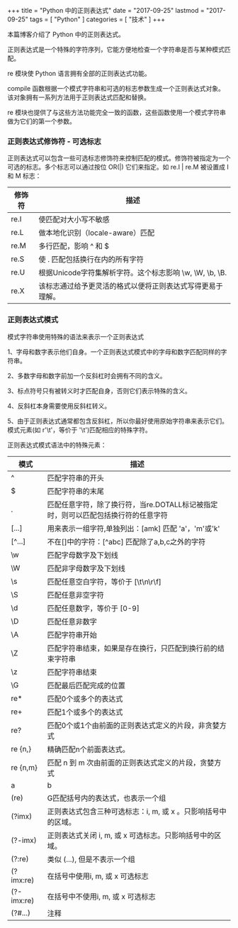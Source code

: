 +++
title = "Python 中的正则表达式"
date = "2017-09-25"
lastmod = "2017-09-25"
tags = [
    "Python"
]
categories = [
    "技术"
]
+++

本篇博客介绍了 Python 中的正则表达式。

<!--more-->

正则表达式是一个特殊的字符序列，它能方便地检查一个字符串是否与某种模式匹配。

re 模块使 Python 语言拥有全部的正则表达式功能。

compile 函数根据一个模式字符串和可选的标志参数生成一个正则表达式对象。该对象拥有一系列方法用于正则表达式匹配和替换。

re 模块也提供了与这些方法功能完全一致的函数，这些函数使用一个模式字符串做为它们的第一个参数。

### 正则表达式修饰符 - 可选标志

正则表达式可以包含一些可选标志修饰符来控制匹配的模式。修饰符被指定为一个可选的标志。多个标志可以通过按位 OR(|) 它们来指定。如 re.I | re.M 被设置成 I 和 M 标志：

修饰符 | 描述
---|---
re.I | 使匹配对大小写不敏感
re.L | 做本地化识别（locale-aware）匹配
re.M | 多行匹配，影响 ^ 和 $
re.S | 使 . 匹配包括换行在内的所有字符
re.U | 根据Unicode字符集解析字符。这个标志影响 \w, \W, \b, \B.
re.X | 该标志通过给予更灵活的格式以便将正则表达式写得更易于理解。

### 正则表达式模式

模式字符串使用特殊的语法来表示一个正则表达式

1、字母和数字表示他们自身。一个正则表达式模式中的字母和数字匹配同样的字符串。

2、多数字母和数字前加一个反斜杠时会拥有不同的含义。

3、标点符号只有被转义时才匹配自身，否则它们表示特殊的含义。

4、反斜杠本身需要使用反斜杠转义。

5、由于正则表达式通常都包含反斜杠，所以你最好使用原始字符串来表示它们。模式元素(如 r'\t'，等价于 '\\t')匹配相应的特殊字符。

正则表达式模式语法中的特殊元素：

模式 | 描述
---|---
^ | 匹配字符串的开头
$ | 匹配字符串的末尾
. | 匹配任意字符，除了换行符，当re.DOTALL标记被指定时，则可以匹配包括换行符的任意字符
[...]|用来表示一组字符,单独列出：[amk] 匹配 'a'，'m'或'k'
[^...]|不在[]中的字符：[^abc] 匹配除了a,b,c之外的字符
\w|匹配字母数字及下划线
\W|匹配非字母数字及下划线
\s|匹配任意空白字符，等价于 [\t\n\r\f]
\S|匹配任意非空字符
\d|匹配任意数字，等价于 [0-9]
\D|匹配任意非数字
\A|匹配字符串开始
\Z|匹配字符串结束，如果是存在换行，只匹配到换行前的结束字符串
\z|匹配字符串结束
\G|匹配最后匹配完成的位置
re* | 匹配0个或多个的表达式
re+ | 匹配1个或多个的表达式
re? | 匹配0个或1个由前面的正则表达式定义的片段，非贪婪方式
re {n,}|精确匹配n个前面表达式。
re {n,m}|匹配 n 到 m 次由前面的正则表达式定义的片段，贪婪方式
a|b | 匹配a或b
(re)|G匹配括号内的表达式，也表示一个组
(?imx)|正则表达式包含三种可选标志：i, m, 或 x 。只影响括号中的区域。
(?-imx)|正则表达式关闭 i, m, 或 x 可选标志。只影响括号中的区域。
(?:re)|类似 (...), 但是不表示一个组
(?imx:re)|在括号中使用i, m, 或 x 可选标志
(?-imx:re)|在括号中不使用i, m, 或 x 可选标志
(?#...)|注释
